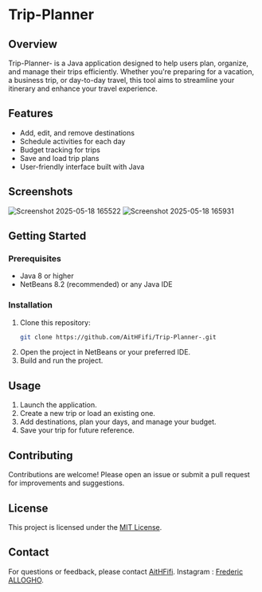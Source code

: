 # Trip-Planner

## Overview

Trip-Planner- is a Java application designed to help users plan, organize, and manage their trips efficiently. Whether you're preparing for a vacation, a business trip, or day-to-day travel, this tool aims to streamline your itinerary and enhance your travel experience.

## Features

- Add, edit, and remove destinations
- Schedule activities for each day
- Budget tracking for trips
- Save and load trip plans
- User-friendly interface built with Java

## Screenshots
![Screenshot 2025-05-18 165522](https://github.com/user-attachments/assets/5f17f0f4-2781-4a8c-a000-794ab478e50f)
![Screenshot 2025-05-18 165931](https://github.com/user-attachments/assets/d9844aa9-fea2-48d7-bf60-b71a0fa8a13a)

## Getting Started

### Prerequisites

- Java 8 or higher
- NetBeans 8.2 (recommended) or any Java IDE

### Installation

1. Clone this repository:
    ```bash
    git clone https://github.com/AitHFifi/Trip-Planner-.git
    ```
2. Open the project in NetBeans or your preferred IDE.
3. Build and run the project.

## Usage

1. Launch the application.
2. Create a new trip or load an existing one.
3. Add destinations, plan your days, and manage your budget.
4. Save your trip for future reference.

## Contributing

Contributions are welcome! Please open an issue or submit a pull request for improvements and suggestions.

## License

This project is licensed under the [MIT License](LICENSE).

## Contact

For questions or feedback, please contact [AitHFifi](https://github.com/AitHFifi).
Instagram : [Frederic ALLOGHO](https://www.instagram.com/alloghofils).
